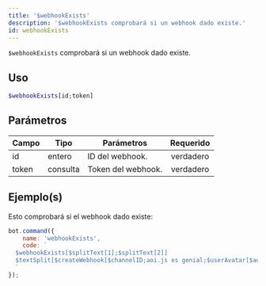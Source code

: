 ```yaml
---
title: '$webhookExists'
description: '$webhookExists comprobará si un webhook dado existe.'
id: webhookExists
---
```


`$webhookExists` comprobará si un webhook dado existe.

## Uso

```php
$webhookExists[id;token]
```

## Parámetros

| Campo | Tipo     | Parámetros         | Requerido |
| ----- | -------- | ------------------ |:---------:|
| id    | entero   | ID del webhook.    | verdadero |
| token | consulta | Token del webhook. | verdadero |

## Ejemplo(s)

Esto comprobará si el webhook dado existe:

```javascript
bot.command({
    name: 'webhookExists',
    code: `
  $webhookExists[$splitText[1];$splitText[2]]
  $textSplit[$createWebhook[$channelID;aoi.js es genial;$userAvatar[$authorID];Sólo probando.;, ];, ]
  `
});
```
